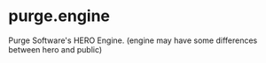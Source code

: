 # purge.engine
Purge Software's HERO Engine. (engine may have some differences between hero and public)
